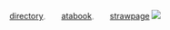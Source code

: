 [directory](https://insufferableprickhead.straw.page/)𓈒　　[atabook](https://kyubao.atabook.org/)𓈒　　[strawpage](https://2tym.straw.page/)
![](https://file.garden/ZeQsUxqOoVX2psZh/clinical-trial-clinical-trial-game.gif)
